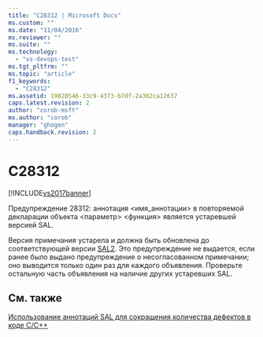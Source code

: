 ```yaml
---
title: "C28312 | Microsoft Docs"
ms.custom: ""
ms.date: "11/04/2016"
ms.reviewer: ""
ms.suite: ""
ms.technology: 
  - "vs-devops-test"
ms.tgt_pltfrm: ""
ms.topic: "article"
f1_keywords: 
  - "C28312"
ms.assetid: 19828546-33c9-4373-b7df-2a362ca12637
caps.latest.revision: 2
author: "corob-msft"
ms.author: "corob"
manager: "ghogen"
caps.handback.revision: 2
---
```

# C28312
[!INCLUDE[vs2017banner](../code-quality/includes/vs2017banner.md)]

Предупреждение 28312: аннотация \<имя\_аннотации\> в повторяемой декларации объекта \<параметр\> \<функция\> является устаревшей версией SAL.  
  
 Версия примечания устарела и должна быть обновлена до соответствующей версии [SAL2](../code-quality/using-sal-annotations-to-reduce-c-cpp-code-defects.md).  Это предупреждение не выдается, если ранее было выдано предупреждение о несогласованном примечании; оно выводится только один раз для каждого объявления.  Проверьте остальную часть объявления на наличие других устаревших SAL.  
  
## См. также  
 [Использование аннотаций SAL для сокращения количества дефектов в коде C\/C\+\+](../code-quality/using-sal-annotations-to-reduce-c-cpp-code-defects.md)